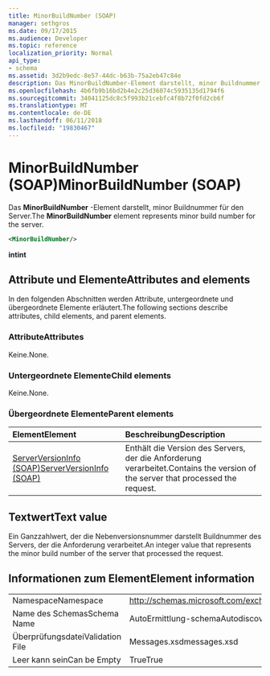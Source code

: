 ```yaml
---
title: MinorBuildNumber (SOAP)
manager: sethgros
ms.date: 09/17/2015
ms.audience: Developer
ms.topic: reference
localization_priority: Normal
api_type:
- schema
ms.assetid: 3d2b9edc-8e57-44dc-b63b-75a2eb47c84e
description: Das MinorBuildNumber-Element darstellt, minor Buildnummer für den Server.
ms.openlocfilehash: 4b6fb9b16bd2b4e2c25d36074c5935135d1794f6
ms.sourcegitcommit: 34041125dc8c5f993b21cebfc4f8b72f0fd2cb6f
ms.translationtype: MT
ms.contentlocale: de-DE
ms.lasthandoff: 06/11/2018
ms.locfileid: "19830467"
---
```

# <a name="minorbuildnumber-soap"></a><span data-ttu-id="2fdeb-103">MinorBuildNumber (SOAP)</span><span class="sxs-lookup"><span data-stu-id="2fdeb-103">MinorBuildNumber (SOAP)</span></span>

<span data-ttu-id="2fdeb-104">Das **MinorBuildNumber** -Element darstellt, minor Buildnummer für den Server.</span><span class="sxs-lookup"><span data-stu-id="2fdeb-104">The **MinorBuildNumber** element represents minor build number for the server.</span></span> 
  
```XML
<MinorBuildNumber/>
```

 <span data-ttu-id="2fdeb-105">**int**</span><span class="sxs-lookup"><span data-stu-id="2fdeb-105">**int**</span></span>
## <a name="attributes-and-elements"></a><span data-ttu-id="2fdeb-106">Attribute und Elemente</span><span class="sxs-lookup"><span data-stu-id="2fdeb-106">Attributes and elements</span></span>

<span data-ttu-id="2fdeb-107">In den folgenden Abschnitten werden Attribute, untergeordnete und übergeordnete Elemente erläutert.</span><span class="sxs-lookup"><span data-stu-id="2fdeb-107">The following sections describe attributes, child elements, and parent elements.</span></span>
  
### <a name="attributes"></a><span data-ttu-id="2fdeb-108">Attribute</span><span class="sxs-lookup"><span data-stu-id="2fdeb-108">Attributes</span></span>

<span data-ttu-id="2fdeb-109">Keine.</span><span class="sxs-lookup"><span data-stu-id="2fdeb-109">None.</span></span>
  
### <a name="child-elements"></a><span data-ttu-id="2fdeb-110">Untergeordnete Elemente</span><span class="sxs-lookup"><span data-stu-id="2fdeb-110">Child elements</span></span>

<span data-ttu-id="2fdeb-111">Keine.</span><span class="sxs-lookup"><span data-stu-id="2fdeb-111">None.</span></span>
  
### <a name="parent-elements"></a><span data-ttu-id="2fdeb-112">Übergeordnete Elemente</span><span class="sxs-lookup"><span data-stu-id="2fdeb-112">Parent elements</span></span>

|<span data-ttu-id="2fdeb-113">**Element**</span><span class="sxs-lookup"><span data-stu-id="2fdeb-113">**Element**</span></span>|<span data-ttu-id="2fdeb-114">**Beschreibung**</span><span class="sxs-lookup"><span data-stu-id="2fdeb-114">**Description**</span></span>|
|:-----|:-----|
|[<span data-ttu-id="2fdeb-115">ServerVersionInfo (SOAP)</span><span class="sxs-lookup"><span data-stu-id="2fdeb-115">ServerVersionInfo (SOAP)</span></span>](serverversioninfo-soap.md) <br/> |<span data-ttu-id="2fdeb-116">Enthält die Version des Servers, der die Anforderung verarbeitet.</span><span class="sxs-lookup"><span data-stu-id="2fdeb-116">Contains the version of the server that processed the request.</span></span>  <br/> |
   
## <a name="text-value"></a><span data-ttu-id="2fdeb-117">Textwert</span><span class="sxs-lookup"><span data-stu-id="2fdeb-117">Text value</span></span>

<span data-ttu-id="2fdeb-118">Ein Ganzzahlwert, der die Nebenversionsnummer darstellt Buildnummer des Servers, der die Anforderung verarbeitet.</span><span class="sxs-lookup"><span data-stu-id="2fdeb-118">An integer value that represents the minor build number of the server that processed the request.</span></span>
  
## <a name="element-information"></a><span data-ttu-id="2fdeb-119">Informationen zum Element</span><span class="sxs-lookup"><span data-stu-id="2fdeb-119">Element information</span></span>

|||
|:-----|:-----|
|<span data-ttu-id="2fdeb-120">Namespace</span><span class="sxs-lookup"><span data-stu-id="2fdeb-120">Namespace</span></span>  <br/> |http://schemas.microsoft.com/exchange/2010/Autodiscover  <br/> |
|<span data-ttu-id="2fdeb-121">Name des Schemas</span><span class="sxs-lookup"><span data-stu-id="2fdeb-121">Schema Name</span></span>  <br/> |<span data-ttu-id="2fdeb-122">AutoErmittlung-schema</span><span class="sxs-lookup"><span data-stu-id="2fdeb-122">Autodiscover schema</span></span>  <br/> |
|<span data-ttu-id="2fdeb-123">Überprüfungsdatei</span><span class="sxs-lookup"><span data-stu-id="2fdeb-123">Validation File</span></span>  <br/> |<span data-ttu-id="2fdeb-124">Messages.xsd</span><span class="sxs-lookup"><span data-stu-id="2fdeb-124">messages.xsd</span></span>  <br/> |
|<span data-ttu-id="2fdeb-125">Leer kann sein</span><span class="sxs-lookup"><span data-stu-id="2fdeb-125">Can be Empty</span></span>  <br/> |<span data-ttu-id="2fdeb-126">True</span><span class="sxs-lookup"><span data-stu-id="2fdeb-126">True</span></span>  <br/> |
   

